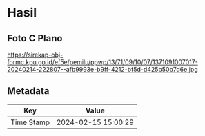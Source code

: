 # Hasil

## Foto C Plano

https://sirekap-obj-formc.kpu.go.id/ef5e/pemilu/ppwp/13/71/09/10/07/1371091007017-20240214-222807--afb9993e-b9ff-4212-bf5d-d425b50b7d6e.jpg


## Metadata

| Key        | Value               |
| ---------- | ------------------- |
| Time Stamp | 2024-02-15 15:00:29 |




